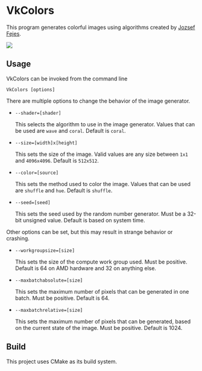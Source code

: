 # VkColors

This program generates colorful images using algorithms created by [Jozsef Fejes](http://joco.name/2014/03/02/all-rgb-colors-in-one-image/).

![](https://i.imgur.com/jwsbkkK.png)

## Usage

VkColors can be invoked from the command line

```console
VkColors [options]
```

There are multiple options to change the behavior of the image generator.

- `--shader=[shader]`

  This selects the algorithm to use in the image generator. Values that can be used are `wave` and `coral`. Default is `coral`.

- `--size=[width]x[height]`

  This sets the size of the image. Valid values are any size between `1x1` and `4096x4096`. Default is `512x512`.

- `--color=[source]`

  This sets the method used to color the image. Values that can be used are `shuffle` and `hue`. Default is `shuffle`.

- `--seed=[seed]`

  This sets the seed used by the random number generator. Must be a 32-bit unsigned value. Default is based on system time.

Other options can be set, but this may result in strange behavior or crashing.

- `--workgroupsize=[size]`

  This sets the size of the compute work group used. Must be positive. Default is 64 on AMD hardware and 32 on anything else.

- `--maxbatchabsolute=[size]`

  This sets the maximum number of pixels that can be generated in one batch. Must be positive. Default is 64.

- `--maxbatchrelative=[size]`

  This sets the maximum number of pixels that can be generated, based on the current state of the image. Must be positive. Default is 1024.

## Build

This project uses CMake as its build system.
